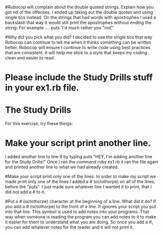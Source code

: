 #Rubocop will complain about the double quoted strings. Explain how you got rid of the offenses.
I ended up taking out the double quotes and using single tics instead. On the strings
that had words with apostrophes I used a backslash that way it would still print the
apostrophes without ending the string. For example ....
puts 'I\'d much rather you "not"'
 
#Why did you pick what you did?
I decided to use the single tics that way Robocop can continue to tell me when it 
thinks something can be written better. Robocop will ensure I continue to write
code using best practices that are consistent. It will help me stick to a style that
keeps my coding clean and easier to read.
 

# Please include the Study Drills stuff in your ex1.rb file.

# The Study Drills

For this exercise, try these things:

# Make your script print another line.
I added another line to line 8 by typing
puts "HEY, I'm adding another line for the Study Drills!"
Once I ran the command
 ruby ex1.rb
it ran the file again and printed another line to what we had already created.
 
#Make your script print only one of the lines.
In order to make my script we made print only one of the lines I added a # (octothorpe)
on all of the lines, before the "puts". I just made sure whatever line I wanted
it to print, that I did not add a # to it. 

#Put a # (octothorpe) character at the beginning of a line. What did it do?
If you add a # (octothorpe) to the front of a line. It ignores your script you put 
into that line. This symbol is used to add notes into your programs. That way when
someone is reading the program you can add notes to it to make it easier for them
to understand what you are doing. So once you add a #, you can add whatever notes for 
the reader and it will not print it.

